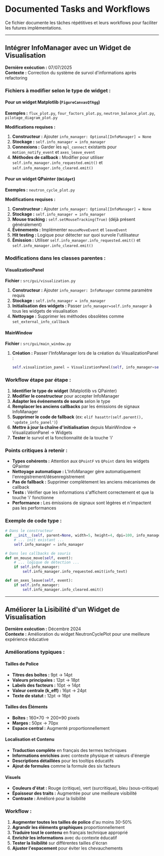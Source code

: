 # Documented Tasks and Workflows

Ce fichier documente les tâches répétitives et leurs workflows pour faciliter les futures implémentations.

---

## Intégrer InfoManager avec un Widget de Visualisation

**Dernière exécution :** 07/07/2025  
**Contexte :** Correction du système de survol d'informations après refactoring

### Fichiers à modifier selon le type de widget :

#### Pour un widget Matplotlib (`FigureCanvasQTAgg`)
**Exemples :** `flux_plot.py`, `four_factors_plot.py`, `neutron_balance_plot.py`, `pilotage_diagram_plot.py`

**Modifications requises :**
1. **Constructeur :** Ajouter `info_manager: Optional[InfoManager] = None` 
2. **Stockage :** `self.info_manager = info_manager`
3. **Connexions :** Garder les `mpl_connect` existants pour `motion_notify_event` et `axes_leave_event`
4. **Méthodes de callback :** Modifier pour utiliser `self.info_manager.info_requested.emit()` et `self.info_manager.info_cleared.emit()`

#### Pour un widget QPainter (`QWidget`)
**Exemples :** `neutron_cycle_plot.py`

**Modifications requises :**
1. **Constructeur :** Ajouter `info_manager: Optional[InfoManager] = None`
2. **Stockage :** `self.info_manager = info_manager`
3. **Mouse tracking :** `self.setMouseTracking(True)` (déjà présent généralement)
4. **Événements :** Implémenter `mouseMoveEvent` et `leaveEvent`
5. **Hit testing :** Logique pour détecter sur quoi survole l'utilisateur
6. **Émission :** Utiliser `self.info_manager.info_requested.emit()` et `self.info_manager.info_cleared.emit()`

### Modifications dans les classes parentes :

#### VisualizationPanel
**Fichier :** `src/gui/visualization.py`

1. **Constructeur :** Ajouter `info_manager: InfoManager` comme paramètre requis
2. **Stockage :** `self.info_manager = info_manager`
3. **Initialisation des widgets :** Passer `info_manager=self.info_manager` à tous les widgets de visualisation
4. **Nettoyage :** Supprimer les méthodes obsolètes comme `set_external_info_callback`

#### MainWindow
**Fichier :** `src/gui/main_window.py`

1. **Création :** Passer l'InfoManager lors de la création du VisualizationPanel :
   ```python
   self.visualization_panel = VisualizationPanel(self, info_manager=self.info_manager)
   ```

### Workflow étape par étape :

1. **Identifier le type de widget** (Matplotlib vs QPainter)
2. **Modifier le constructeur** pour accepter InfoManager
3. **Adapter les événements de souris** selon le type
4. **Remplacer les anciens callbacks** par les émissions de signaux InfoManager
5. **Supprimer le code de fallback** (ex: `elif hasattr(self.parent(), 'update_info_panel')`)
6. **Mettre à jour la chaîne d'initialisation** depuis MainWindow → VisualizationPanel → Widgets
7. **Tester** le survol et la fonctionnalité de la touche 'i'

### Points critiques à retenir :

- **Types cohérents :** Attention aux `QPointF` vs `QPoint` dans les widgets QPainter
- **Nettoyage automatique :** L'InfoManager gère automatiquement l'enregistrement/désenregistrement
- **Pas de fallback :** Supprimer complètement les anciens mécanismes de callback
- **Tests :** Vérifier que les informations s'affichent correctement et que la touche 'i' fonctionne
- **Performance :** Les émissions de signaux sont légères et n'impactent pas les performances

### Exemple de code type :

```python
# Dans le constructeur
def __init__(self, parent=None, width=5, height=4, dpi=100, info_manager: Optional[InfoManager] = None):
    # ... init existant ...
    self.info_manager = info_manager

# Dans les callbacks de souris
def on_mouse_move(self, event):
    # ... logique de détection ...
    if self.info_manager:
        self.info_manager.info_requested.emit(info_text)

def on_axes_leave(self, event):
    if self.info_manager:
        self.info_manager.info_cleared.emit()
```

---

## Améliorer la Lisibilité d'un Widget de Visualisation

**Dernière exécution :** Décembre 2024  
**Contexte :** Amélioration du widget NeutronCyclePlot pour une meilleure expérience éducative

### Améliorations typiques :

#### Tailles de Police
- **Titres des boîtes :** 9pt → 14pt
- **Valeurs principales :** 12pt → 18pt  
- **Labels des facteurs :** 10pt → 14pt
- **Valeur centrale (k_eff) :** 16pt → 24pt
- **Texte de statut :** 12pt → 16pt

#### Tailles des Éléments
- **Boîtes :** 160×70 → 200×90 pixels
- **Marges :** 50px → 70px
- **Espace central :** Augmenté proportionnellement

#### Localisation et Contenu
- **Traduction complète** en français des termes techniques
- **Informations enrichies** avec contexte physique et valeurs d'énergie
- **Descriptions détaillées** pour les tooltips éducatifs
- **Ajout de formules** comme la formule des six facteurs

#### Visuels
- **Couleurs d'état :** Rouge (critique), vert (surcritique), bleu (sous-critique)
- **Épaisseur des traits :** Augmentée pour une meilleure visibilité
- **Contraste :** Amélioré pour la lisibilité

### Workflow :
1. **Augmenter toutes les tailles de police** d'au moins 30-50%
2. **Agrandir les éléments graphiques** proportionnellement
3. **Traduire tout le contenu** en français technique approprié
4. **Enrichir les informations** avec du contexte éducatif
5. **Tester la lisibilité** sur différentes tailles d'écran
6. **Ajuster l'espacement** pour éviter les chevauchements 